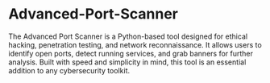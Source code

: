 # Advanced-Port-Scanner
The Advanced Port Scanner is a Python-based tool designed for ethical hacking, penetration testing, and network reconnaissance. It allows users to identify open ports, detect running services, and grab banners for further analysis. Built with speed and simplicity in mind, this tool is an essential addition to any cybersecurity toolkit.
